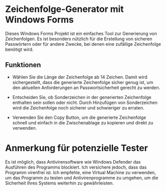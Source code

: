 # Zeichenfolge-Generator mit Windows Forms

Dieses Windows Forms Projekt ist ein einfaches Tool zur Generierung von Zeichenfolgen. Es ist besonders nützlich für die Erstellung von sicheren Passwörtern oder für andere Zwecke, bei denen eine zufällige Zeichenfolge benötigt wird.

## Funktionen
- Wählen Sie die Länge der Zeichenfolge ab 14 Zeichen. Damit wird sichergestellt, dass die generierte Zeichenfolge sicher genug ist, um den aktuellen Anforderungen an Passwortsicherheit gerecht zu werden.

- Entscheiden Sie, ob Sonderzeichen in der generierten Zeichenfolge enthalten sein sollen oder nicht. Durch Hinzufügen von Sonderzeichen wird die Zeichenfolge noch sicherer und schwieriger zu erraten.

- Verwenden Sie den Copy Button, um die generierte Zeichenfolge schnell und einfach in die Zwischenablage zu kopieren und direkt zu verwenden.

# Anmerkung für potenzielle Tester
Es ist möglich, dass Antivirensoftware wie Windows Defender das Ausführen des Programms blockiert. Ich versichere jedoch, dass das Programm virenfrei ist. Ich empfehle, eine Virtual Machine zu verwenden, um das Programm zu testen und Antivirenprogramme zu umgehen, um die Sicherheit Ihres Systems weiterhin zu gewährleisten.
